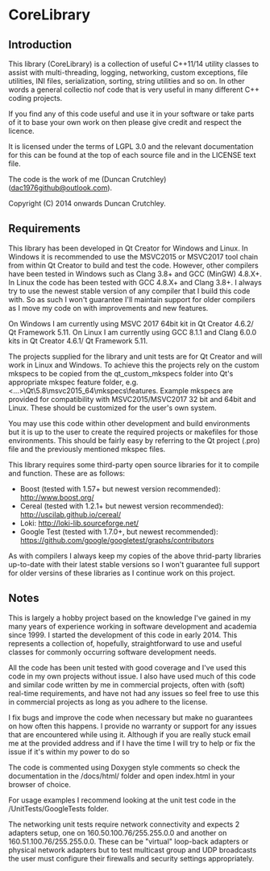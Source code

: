 # CoreLibrary #
## Introduction ##
This library (CoreLibrary) is a collection of useful C++11/14 utility classes to assist with multi-threading, logging, networking, custom exceptions, file utilities, INI files, serialization, sorting, string utilities and so on. In other words a general collectio nof code that is very useful in many different C++ coding projects.

If you find any of this code useful and use it in your software or take parts of it to base your own work on then please give credit and respect the licence.

It is licensed under the terms of LGPL 3.0 and the relevant documentation for this can be found at the top of each source file and in the LICENSE text file.

The code is the work of me (Duncan Crutchley) (<dac1976github@outlook.com>).

Copyright (C) 2014 onwards Duncan Crutchley.

## Requirements ##
This library has been developed in Qt Creator for Windows and Linux. In Windows it is recommended to use the MSVC2015 or MSVC2017 tool chain from within Qt Creator to build and test the code. However, other compilers have been tested in Windows such as Clang 3.8+ and GCC (MinGW) 4.8.X+. In Linux the code has been tested with GCC 4.8.X+ and Clang 3.8+. I always try to use the newest stable version of any compiler that I build this code with. So as such I won't guarantee I'll maintain support for older compilers as I move my code on with improvements and new features.

On Windows I am currently using MSVC 2017 64bit kit in Qt Creator 4.6.2/ Qt Framework 5.11. On Linux I am currently using GCC 8.1.1 and Clang 6.0.0 kits in Qt Creator 4.6.1/ Qt Framework 5.11.

The projects supplied for the library and unit tests are for Qt Creator and will work in Linux and Windows. To achieve this the projects rely on the custom mkspecs to be copied from the qt_custom_mkspecs folder into Qt's appropriate mkspec feature folder, e.g. <...>\Qt\5.8\msvc2015_64\mkspecs\features. Example mkspecs are provided for
compatibility with MSVC2015/MSVC2017 32 bit and 64bit and Linux. These should be customized for the user's own system.

You may use this code within other development and build environments but it is up to the user to create the required projects or makefiles for those environments. This should be fairly easy by referring to the Qt project (.pro) file and the previously mentioned mkspec files.

This library requires some third-party open source libraries for it to compile and function. These are as follows:

* Boost (tested with 1.57+ but newest version recommended): http://www.boost.org/
* Cereal (tested with 1.2.1+ but newest version recommended): http://uscilab.github.io/cereal/
* Loki: http://loki-lib.sourceforge.net/
* Google Test (tested with 1.7.0+, but newest recommended): https://github.com/google/googletest/graphs/contributors

As with compilers I always keep my copies of the above thrid-party libraries up-to-date with their latest stable versions so I won't guarantee full support for older versins of these libraries as I continue work on this project.

## Notes ##
This is largely a hobby project based on the knowledge I've gained in my many years of experience working in software development and academia since 1999. I started the development of this code in early 2014. This represents a collection of, hopefully, straightforward to use and useful classes for commonly occurring software development needs.

All the code has been unit tested with good coverage and I've used this code in my own projects without issue. I also have used much of this code and similar code written by me in commercial projects, often with (soft) real-time requirements, and have not had any issues so feel free to use this in commercial projects as long as you adhere to the license.

I fix bugs and improve the code when necessary but make no guarantees on how often this happens. I provide no warranty or support for any issues that are encountered while using it. Although if you are really stuck email me at the provided address and if I have the time I will try to help or fix the issue if it's within my power to do so

The code is commented using Doxygen style comments so check the documentation in the /docs/html/ folder and open index.html in your browser of choice.

For usage examples I recommend looking at the unit test code in the /UnitTests/GoogleTests folder.

The networking unit tests require network connectivity and expects 2 adapters setup, one on 160.50.100.76/255.255.0.0 and another on 160.51.100.76/255.255.0.0. These can be "virtual" loop-back adapters or physical network adapters but to test multicast group and UDP broadcasts the user must configure their firewalls and security settings appropriately.